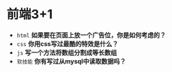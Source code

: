 # 前端3+1
- `html` **如果要在页面上放一个广告位，你是如何考虑的？**
- `css` **你用css写过最酷的特效是什么？**
- `js` **写一个方法将数组分割成等长数组**
- `软技能` **你有写过从mysql中读取数据吗？**


